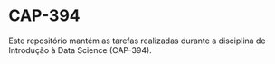 # CAP-394
 Este repositório mantém as tarefas realizadas durante a disciplina de Introdução à Data Science (CAP-394).

